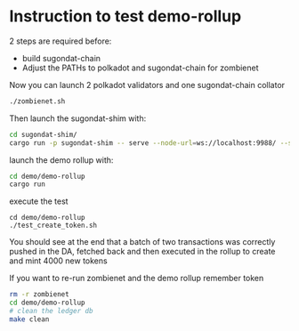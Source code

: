 # Instruction to test demo-rollup

2 steps are required before:
+ build sugondat-chain
+ Adjust the PATHs to polkadot and sugondat-chain for zombienet

Now you can launch 2 polkadot validators and one sugondat-chain collator
``` sh
./zombienet.sh
```

Then launch the sugondat-shim with:
``` sh
cd sugondat-shim/
cargo run -p sugondat-shim -- serve --node-url=ws://localhost:9988/ --submit-dev-alice
``````

launch the demo rollup with:
``` sh
cd demo/demo-rollup
cargo run
```

execute the test
```
cd demo/demo-rollup
./test_create_token.sh
```

You should see at the end that a batch of two transactions was correctly pushed in the DA, fetched back and then executed in the rollup to create and mint 4000 new tokens

If you want to re-run zombienet and the demo rollup remember token

``` sh
rm -r zombienet
cd demo/demo-rollup
# clean the ledger db
make clean
```
